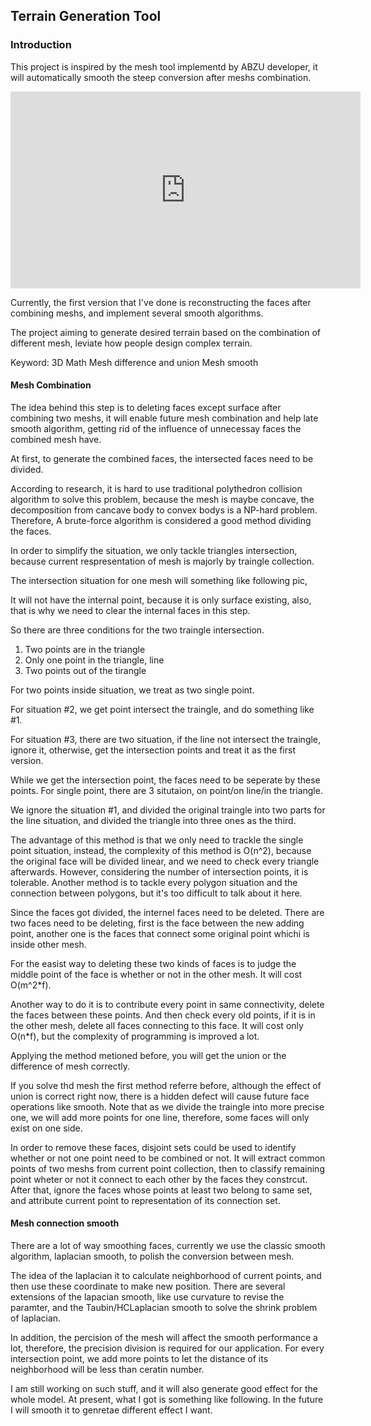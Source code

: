 ## Terrain Generation Tool

### Introduction

This project is inspired by the mesh tool implementd by ABZU developer, it will automatically smooth the steep conversion after meshs combination. 
<iframe width="560" height="315" src="https://www.youtube.com/embed/-O3mAQVB_jI" frameborder="0" allow="accelerometer; autoplay; encrypted-media; gyroscope; picture-in-picture" allowfullscreen></iframe>

Currently, the first version that I've done is reconstructing the faces after combining meshs, and implement several smooth algorithms.

The project aiming to generate desired terrain based on the combination of different mesh, leviate how people design complex terrain.

Keyword:
3D Math
Mesh difference and union
Mesh smooth

#### Mesh Combination
The idea behind this step is to deleting faces except surface after combining two meshs, it will enable future mesh combination and  help late smooth algorithm, getting rid of the influence of unnecessay faces the combined mesh have.

At first, to generate the combined faces, the intersected faces need to be divided.

According to research, it is hard to use traditional polythedron collision algorithm to solve this problem, because the mesh is maybe concave, the decomposition from cancave body to convex bodys is a NP-hard problem. Therefore, A brute-force algorithm is considered a good method dividing the faces.

In order to simplify the situation, we only tackle triangles intersection, because current respresentation of mesh is majorly by traingle collection. 

<!--  -->

The intersection situation for one mesh will something like following pic,

It will not have the internal point, because it is only surface existing, also, that is why we need to clear the internal faces in this step. 

So there are three conditions for the two traingle intersection. 
1. Two points are in the triangle
2. Only one point in the triangle, line 
3. Two points out of the tirangle

For two points inside situation, we treat as two single point.

For situation #2, we get point intersect the traingle, and do something like #1.

For situation #3, there are two situation, if the line not intersect the traingle, ignore it, otherwise, get the intersection points and treat it as the first version.

<!-- pic #3 -->

While we get the intersection point, the faces need to be seperate by these points. For single point, there are 3 situtaion, on point/on line/in the triangle. 

We ignore the situation #1, and divided the original traingle into two parts for the line situation, and divided the triangle into three ones as the third. 

The advantage of this method is that we only need to trackle the single point situation, instead, the complexity of this method is O(n^2), because the original face will be divided linear, and we need to check every triangle afterwards. However, considering the number of intersection points, it is tolerable. Another method is to tackle every polygon situation and the connection between polygons, but it's too difficult to talk about it here.

Since the faces got divided, the internel faces need to be deleted. There are two faces need to be deleting, first is the face between the new adding point, another one is the faces that connect some original point whichi is inside other mesh.

For the easist way to deleting these two kinds of faces is to judge the middle point of the face is whether or not in the other mesh. It will cost O(m^2*f). 

Another way to do it is to contribute every point in same connectivity, delete the faces between these points. And then check every old points, if it is in the other mesh, delete all faces connecting to this face. It will cost only O(n*f), but the complexity of programming is improved a lot.

Applying the method metioned before, you will get the union or the difference of mesh correctly. 

If you solve thd mesh the first method referre before, although the effect of union is correct right now, there is a hidden defect will cause future face operations like smooth. Note that as we divide the traingle into more precise one, we will add more points for one line, therefore, some faces will only exist on one side. 

In order to remove these faces, disjoint sets could be used to identify whether or not one point need to be combined or not. It will extract common points of two meshs from current point collection, then to classify remaining point wheter or not it connect to each other by the faces they constrcut. After that, ignore the faces whose points at least two belong to same set, and attribute current point to representation of its connection set.


#### Mesh connection smooth

There are a lot of way smoothing faces, currently we use the classic smooth algorithm, laplacian smooth, to polish the conversion between mesh.

The idea of the laplacian it to calculate neighborhood of current points, and then use these coordinate to make new position. There are several extensions of the lapacian smooth, like use curvature to revise the paramter, and the Taubin/HCLaplacian smooth to solve the shrink problem of laplacian.

In addition, the percision of the mesh will affect the smooth performance a lot, therefore, the precision division is required for our application. For every intersection point, we add more points to let the distance of its neighborhood will be less than ceratin number. 

I am still working on such stuff, and it will also generate good effect for the whole model. At present, what I got is something like following. In the future I will smooth it to genretae different effect I want.